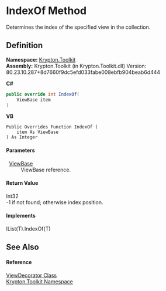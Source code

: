 # IndexOf Method


Determines the index of the specified view in the collection.



## Definition
**Namespace:** <a href="79d2eac2-21f4-54ff-7552-b20c33c30600.md">Krypton.Toolkit</a>  
**Assembly:** Krypton.Toolkit (in Krypton.Toolkit.dll) Version: 80.23.10.287+8d7660f9dc5efd033fabe008ebfb904beab6d444

**C#**
``` C#
public override int IndexOf(
	ViewBase item
)
```
**VB**
``` VB
Public Overrides Function IndexOf ( 
	item As ViewBase
) As Integer
```



#### Parameters
<dl><dt>  <a href="309ac2d8-bfc5-c1a7-ab6a-4f4cf86a1ba6.md">ViewBase</a></dt><dd>ViewBase reference.</dd></dl>

#### Return Value
Int32  
-1 if not found; otherwise index position.

#### Implements
IList(T).IndexOf(T)  


## See Also


#### Reference
<a href="5bfdac14-2f95-17b3-c641-94bca28b9f8c.md">ViewDecorator Class</a>  
<a href="79d2eac2-21f4-54ff-7552-b20c33c30600.md">Krypton.Toolkit Namespace</a>  
